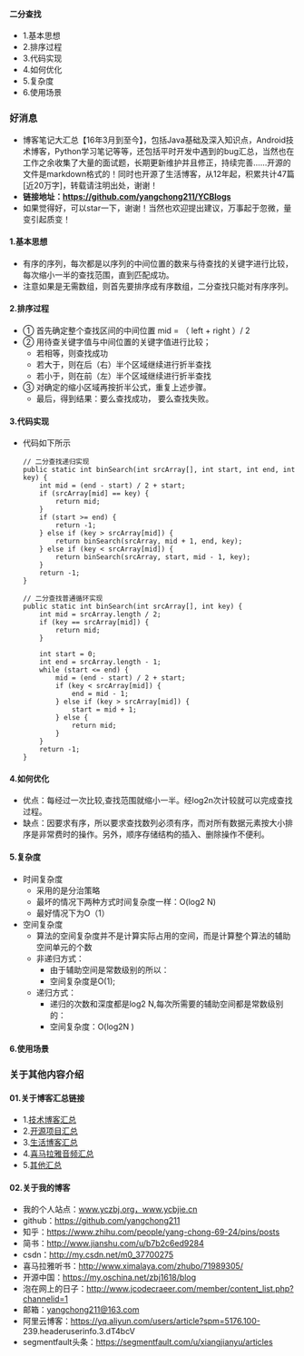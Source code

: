 #### 二分查找
- 1.基本思想
- 2.排序过程
- 3.代码实现
- 4.如何优化
- 5.复杂度
- 6.使用场景


### 好消息
- 博客笔记大汇总【16年3月到至今】，包括Java基础及深入知识点，Android技术博客，Python学习笔记等等，还包括平时开发中遇到的bug汇总，当然也在工作之余收集了大量的面试题，长期更新维护并且修正，持续完善……开源的文件是markdown格式的！同时也开源了生活博客，从12年起，积累共计47篇[近20万字]，转载请注明出处，谢谢！
- **链接地址：https://github.com/yangchong211/YCBlogs**
- 如果觉得好，可以star一下，谢谢！当然也欢迎提出建议，万事起于忽微，量变引起质变！



#### 1.基本思想
- 有序的序列，每次都是以序列的中间位置的数来与待查找的关键字进行比较，每次缩小一半的查找范围，直到匹配成功。
- 注意如果是无需数组，则首先要排序成有序数组，二分查找只能对有序序列。


#### 2.排序过程
- ① 首先确定整个查找区间的中间位置 mid = （ left + right ）/ 2
- ② 用待查关键字值与中间位置的关键字值进行比较；
    - 若相等，则查找成功
    - 若大于，则在后（右）半个区域继续进行折半查找
    - 若小于，则在前（左）半个区域继续进行折半查找
- ③ 对确定的缩小区域再按折半公式，重复上述步骤。
    - 最后，得到结果：要么查找成功， 要么查找失败。


#### 3.代码实现
- 代码如下所示
    ```
    // 二分查找递归实现
    public static int binSearch(int srcArray[], int start, int end, int key) {
        int mid = (end - start) / 2 + start;
        if (srcArray[mid] == key) {
            return mid;
        }
        if (start >= end) {
            return -1;
        } else if (key > srcArray[mid]) {
            return binSearch(srcArray, mid + 1, end, key);
        } else if (key < srcArray[mid]) {
            return binSearch(srcArray, start, mid - 1, key);
        }
        return -1;
    }
    
    // 二分查找普通循环实现
    public static int binSearch(int srcArray[], int key) {
        int mid = srcArray.length / 2;
        if (key == srcArray[mid]) {
            return mid;
        }
    
        int start = 0;
        int end = srcArray.length - 1;
        while (start <= end) {
            mid = (end - start) / 2 + start;
            if (key < srcArray[mid]) {
                end = mid - 1;
            } else if (key > srcArray[mid]) {
                start = mid + 1;
            } else {
                return mid;
            }
        }
        return -1;
    }
    ```

#### 4.如何优化
- 优点：每经过一次比较,查找范围就缩小一半。经log2n次计较就可以完成查找过程。
- 缺点：因要求有序，所以要求查找数列必须有序，而对所有数据元素按大小排序是非常费时的操作。另外，顺序存储结构的插入、删除操作不便利。


#### 5.复杂度
- 时间复杂度
    - 采用的是分治策略
    - 最坏的情况下两种方式时间复杂度一样：O(log2 N)
    - 最好情况下为O（1）
- 空间复杂度
    - 算法的空间复杂度并不是计算实际占用的空间，而是计算整个算法的辅助空间单元的个数
    - 非递归方式：
        - 由于辅助空间是常数级别的所以：
        - 空间复杂度是O(1);
    - 递归方式：
        - 递归的次数和深度都是log2 N,每次所需要的辅助空间都是常数级别的：
        - 空间复杂度：O(log2N )


#### 6.使用场景



### 关于其他内容介绍
#### 01.关于博客汇总链接
- 1.[技术博客汇总](https://www.jianshu.com/p/614cb839182c)
- 2.[开源项目汇总](https://blog.csdn.net/m0_37700275/article/details/80863574)
- 3.[生活博客汇总](https://blog.csdn.net/m0_37700275/article/details/79832978)
- 4.[喜马拉雅音频汇总](https://www.jianshu.com/p/f665de16d1eb)
- 5.[其他汇总](https://www.jianshu.com/p/53017c3fc75d)



#### 02.关于我的博客
- 我的个人站点：www.yczbj.org，www.ycbjie.cn
- github：https://github.com/yangchong211
- 知乎：https://www.zhihu.com/people/yang-chong-69-24/pins/posts
- 简书：http://www.jianshu.com/u/b7b2c6ed9284
- csdn：http://my.csdn.net/m0_37700275
- 喜马拉雅听书：http://www.ximalaya.com/zhubo/71989305/
- 开源中国：https://my.oschina.net/zbj1618/blog
- 泡在网上的日子：http://www.jcodecraeer.com/member/content_list.php?channelid=1
- 邮箱：yangchong211@163.com
- 阿里云博客：https://yq.aliyun.com/users/article?spm=5176.100- 239.headeruserinfo.3.dT4bcV
- segmentfault头条：https://segmentfault.com/u/xiangjianyu/articles
















